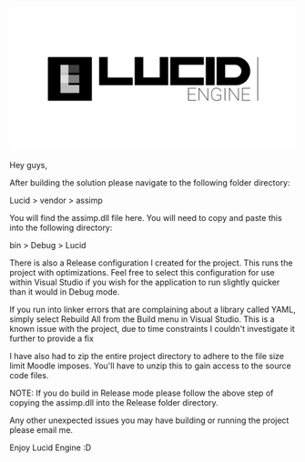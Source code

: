 ![Lucid](/Branding/logo-black.png?raw=true "Lucid")

Hey guys,

After building the solution please navigate to the following folder directory:

Lucid > vendor > assimp

You will find the assimp.dll file here. You will need to copy and paste this into the following directory:

bin > Debug > Lucid

There is also a Release configuration I created for the project. This runs the project with optimizations. Feel free to select this configuration for use within Visual Studio if you wish for the application to run slightly quicker than it would in Debug mode.

If you run into linker errors that are complaining about a library called YAML, simply select Rebuild All from the Build menu in Visual Studio. This is a known issue with the project, due to time constraints I couldn't investigate it further to provide a fix

I have also had to zip the entire project directory to adhere to the file size limit Moodle imposes. You'll have to unzip this to gain access to the source code files.

NOTE: If you do build in Release mode please follow the above step of copying the assimp.dll into the Release folder directory.

Any other unexpected issues you may have building or running the project please email me.

Enjoy Lucid Engine :D